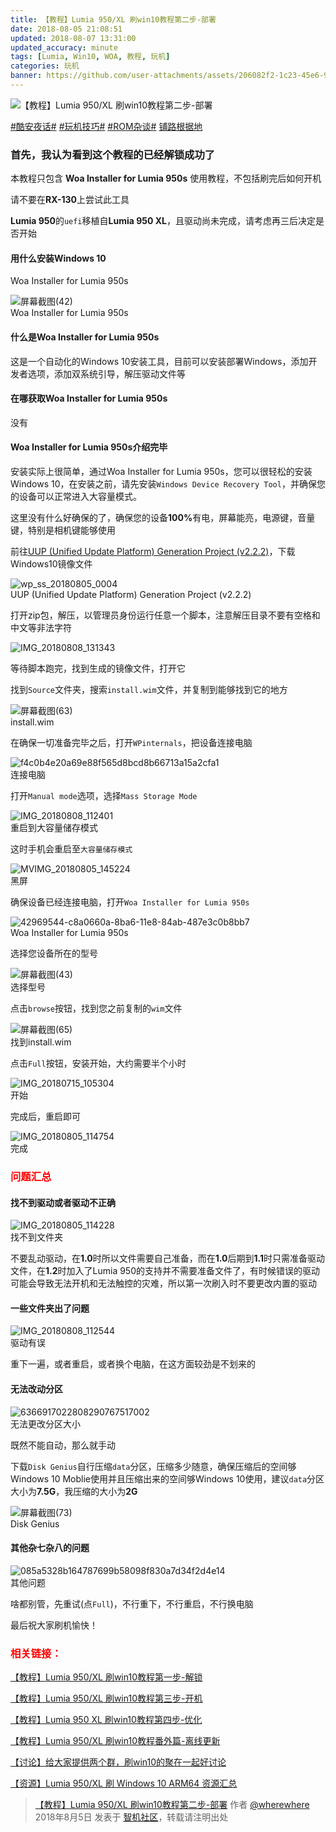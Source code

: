 ```yaml
---
title: 【教程】Lumia 950/XL 刷win10教程第二步-部署
date: 2018-08-05 21:08:51
updated: 2018-08-07 13:31:00
updated_accuracy: minute
tags: [Lumia, Win10, WOA, 教程, 玩机]
categories: 玩机
banner: https://github.com/user-attachments/assets/206082f2-1c23-45e6-96f4-02096e0571fc
---
```

![【教程】Lumia 950/XL 刷win10教程第二步-部署](https://github.com/user-attachments/assets/206082f2-1c23-45e6-96f4-02096e0571fc)

[#酷安夜话#](https://www.coolapk.com/t/酷安夜话) [#玩机技巧#](https://www.coolapk.com/t/玩机技巧) [#ROM杂谈#](https://www.coolapk.com/t/ROM杂谈) [铺路根据地](https://www.coolapk.com/dyh/1480)

### 首先，我认为看到这个教程的已经解锁成功了

本教程只包含 **Woa Installer for Lumia 950s** 使用教程，不包括刷完后如何开机

请不要在**RX-130**上尝试此工具

**Lumia 950**的`uefi`移植自**Lumia 950 XL**，且驱动尚未完成，请考虑再三后决定是否开始

#### 用什么安装Windows 10

Woa Installer for Lumia 950s

<img src="https://github.com/user-attachments/assets/037332f2-bb06-4eed-aa7d-8bba217c9405" alt="屏幕截图(42)">
<figcaption>Woa Installer for Lumia 950s</figcaption><!--more-->

#### 什么是Woa Installer for Lumia 950s

这是一个自动化的Windows 10安装工具，目前可以安装部署Windows，添加开发者选项，添加双系统引导，解压驱动文件等

#### 在哪获取Woa Installer for Lumia 950s

没有

#### Woa Installer for Lumia 950s介绍完毕

安装实际上很简单，通过Woa Installer for Lumia 950s，您可以很轻松的安装Windows 10，在安装之前，请先安装`Windows Device Recovery Tool`，并确保您的设备可以正常进入大容量模式。

这里没有什么好确保的了，确保您的设备<b>100%</b>有电，屏幕能亮，电源键，音量键，特别是相机键能够使用

前往<a href="https://uup.rg-adguard.net/index.php">UUP (Unified Update Platform) Generation Project (v2.2.2)</a>，下载Windows10镜像文件

<img src="https://github.com/user-attachments/assets/25798b62-e0c5-4814-8758-710944362e2e" alt="wp_ss_20180805_0004">
<figcaption>UUP (Unified Update Platform) Generation Project (v2.2.2)</figcaption>

打开zip包，解压，以管理员身份运行任意一个脚本，注意解压目录不要有空格和中文等非法字符

![IMG_20180808_131343](https://github.com/user-attachments/assets/9addc4b0-2023-4efe-819b-22e349671793)

等待脚本跑完，找到生成的镜像文件，打开它

找到`Source`文件夹，搜索`install.wim`文件，并复制到能够找到它的地方

<img src="https://github.com/user-attachments/assets/9c2e6999-ab58-4b79-8e5d-581da772569f" alt="屏幕截图(63)">
<figcaption>install.wim</figcaption>

在确保一切准备完毕之后，打开`WPinternals`，把设备连接电脑

<img src="https://github.com/user-attachments/assets/25a0487a-3011-4b4a-b393-f64320cbbff2" alt="f4c0b4e20a69e88f565d8bcd8b66713a15a2cfa1">
<figcaption>连接电脑</figcaption>

打开`Manual mode`选项，选择`Mass Storage Mode`

<img src="https://github.com/user-attachments/assets/d3445417-a2d7-4bee-9fbc-4f4df53f1840" alt="IMG_20180808_112401">
<figcaption>重启到大容量储存模式</figcaption>

这时手机会重启至`大容量储存模式`

<img src="https://github.com/user-attachments/assets/c5d5c3ee-e172-42bc-9c67-6353864be7f8" alt="MVIMG_20180805_145224">
<figcaption>黑屏</figcaption>

确保设备已经连接电脑，打开`Woa Installer for Lumia 950s`

<img src="https://github.com/user-attachments/assets/b302fb2a-14ee-4aed-844f-1566bd8ad173" alt="42969544-c8a0660a-8ba6-11e8-84ab-487e3c0b8bb7">
<figcaption>Woa Installer for Lumia 950s</figcaption>

选择您设备所在的型号

<img src="https://github.com/user-attachments/assets/09d6c126-ef8c-4f3f-9748-0b0250becf15" alt="屏幕截图(43)">
<figcaption>选择型号</figcaption>

点击`browse`按钮，找到您之前复制的`wim`文件

<img src="https://github.com/user-attachments/assets/c45659ad-8555-4943-a65b-abf60139ba8e" alt="屏幕截图(65)">
<figcaption>找到install.wim</figcaption>

点击`Full`按钮，安装开始，大约需要半个小时

<img src="https://github.com/user-attachments/assets/7f5b61c6-6f4f-4d04-94df-20828747545d" alt="IMG_20180715_105304">
<figcaption>开始</figcaption>

完成后，重启即可

<img src="https://github.com/user-attachments/assets/035575d0-3ab7-4b4f-841d-1ccdcf65940d" alt="IMG_20180805_114754">
<figcaption>完成</figcaption>

### <font color="red">问题汇总</font>

#### 找不到驱动或者驱动不正确

<img src="https://github.com/user-attachments/assets/978abc23-a834-4a2d-a6fe-bdecd8b8ceb0" alt="IMG_20180805_114228">
<figcaption>找不到文件夹</figcaption>

不要乱动驱动，在**1.0**时所以文件需要自己准备，而在**1.0**后期到**1.1**时只需准备驱动文件，在**1.2**时加入了Lumia 950的支持并不需要准备文件了，有时候错误的驱动可能会导致无法开机和无法触控的灾难，所以第一次刷入时不要更改内置的驱动

#### 一些文件夹出了问题

<img src="https://github.com/user-attachments/assets/6d7f71cc-6219-4144-8b6b-b83101b56962" alt="IMG_20180808_112544">
<figcaption>驱动有误</figcaption>

重下一遍，或者重启，或者换个电脑，在这方面较劲是不划来的

#### 无法改动分区

<img src="https://github.com/user-attachments/assets/3f9317ce-ae01-498c-b008-4856979c48be" alt="6366917022808290767517002">
<figcaption>无法更改分区大小</figcaption>

既然不能自动，那么就手动

下载`Disk Genius`自行压缩`data`分区，压缩多少随意，确保压缩后的空间够Windows 10 Moblie使用并且压缩出来的空间够Windows 10使用，建议`data`分区大小为**7.5G**，我压缩的大小为**2G**

<img src="https://github.com/user-attachments/assets/3bef9320-3715-49c9-a167-1b96c65d64c9" alt="屏幕截图(73)">
<figcaption>Disk Genius</figcaption>

#### 其他杂七杂八的问题

<img src="https://github.com/user-attachments/assets/1d5cab82-ec38-459a-9000-28c6ad405076" alt="085a5328b164787699b58098f830a7d34f2d4e14">
<figcaption>其他问题</figcaption>

啥都别管，先重试(点`Full`)，不行重下，不行重启，不行换电脑

最后祝大家刷机愉快！

### <font color="Red">相关链接：</font>

[【教程】Lumia 950/XL 刷win10教程第一步-解锁](/2018/08/04/【教程】Lumia-950-XL-刷win10教程第一步-解锁)

[【教程】Lumia 950/XL 刷win10教程第三步-开机](/2018/08/06/【教程】Lumia-950-XL-刷win10教程第三步-开机)

[【教程】Lumia 950 XL 刷win10教程第四步-优化](/2019/02/16/【教程】Lumia-950-XL-刷win10教程第四步-优化)

[【教程】Lumia 950/XL 刷win10教程番外篇-离线更新](/2018/08/06/【教程】Lumia-950-XL-刷win10教程番外篇-离线更新)

[【讨论】给大家提供两个群，刷win10的聚在一起好讨论](http://bbs.wfun.com/thread-1014280-1-1.html)

[【资源】Lumia 950/XL 刷 Windows 10 ARM64 资源汇总](https://www.coolapk.com/feed/7152050?shareKey=N2JhMTYwYzk4MDNhNjY0NDcxODE)

> [【教程】Lumia 950/XL 刷win10教程第二步-部署](https://bbs.wfun.com/thread-1014281-1-1.html) 作者 [@wherewhere](https://bbs.wfun.com/u/2850357) 2018年8月5日 发表于 [智机社区](https://bbs.wfun.com "WFun")，转载请注明出处
